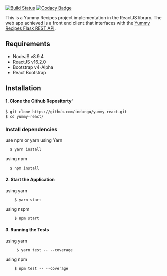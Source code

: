 [![Build Status](https://travis-ci.org/indungu/yummy-react.svg?branch=master)](https://travis-ci.org/indungu/yummy-react) [![Codacy Badge](https://api.codacy.com/project/badge/Grade/2b56aee90f2e4018baf14abe64737855)](https://www.codacy.com/app/indungu/yummy-react?utm_source=github.com&amp;utm_medium=referral&amp;utm_content=indungu/yummy-react&amp;utm_campaign=Badge_Grade)

This is a Yummy Recipes project implementation in the ReactJS library. The web app achieved is a front end client that interfaces with the [Yummy Recipes Flask REST API](https://yummy-rest.herokuapp.com).

## Requirements

* NodeJS v8.9.4
* ReactJS v16.2.0
* Bootstrap v4-Alpha
* React Bootstrap


## Installation

#### 1. Clone the Github Repositorty'

```bash
$ git clone https://github.com/indungu/yummy-react.git
$ cd yummy-react/

```
### Install dependencies 

use npm or yarn
  using Yarn

         
      $ yarn install
       
   
   using npm
   
     
      $ npm install
  

#### 2. Start the Application

  using yarn

       
        $ yarn start
       
   
  using nspm
   
        
        $ npm start
    
#### 3. Running the Tests

  using yarn

       
         $ yarn test -- --coverage
       
   
  using npm
   
        
        $ npm test -- --coverage
      
